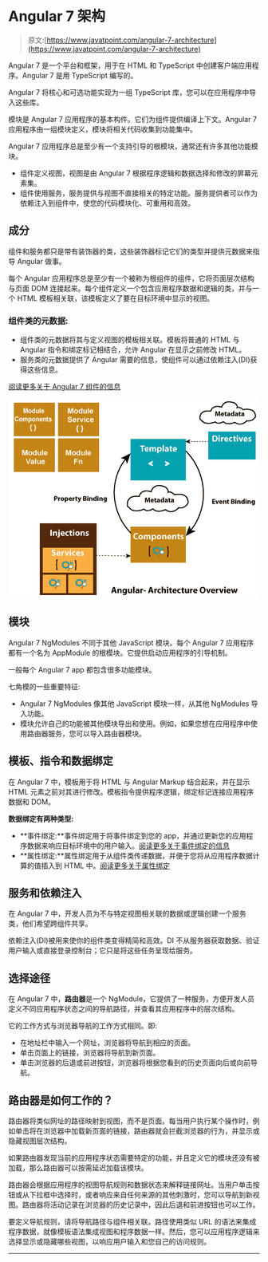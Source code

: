 # Angular 7 架构

> 原文:[https://www.javatpoint.com/angular-7-architecture](https://www.javatpoint.com/angular-7-architecture)

Angular 7 是一个平台和框架，用于在 HTML 和 TypeScript 中创建客户端应用程序。Angular 7 是用 TypeScript 编写的。

Angular 7 将核心和可选功能实现为一组 TypeScript 库，您可以在应用程序中导入这些库。

模块是 Angular 7 应用程序的基本构件。它们为组件提供编译上下文。Angular 7 应用程序由一组模块定义，模块将相关代码收集到功能集中。

Angular 7 应用程序总是至少有一个支持引导的根模块，通常还有许多其他功能模块。

*   组件定义视图，视图是由 Angular 7 根据程序逻辑和数据选择和修改的屏幕元素集。
*   组件使用服务，服务提供与视图不直接相关的特定功能。服务提供者可以作为依赖注入到组件中，使您的代码模块化、可重用和高效。

## 成分

组件和服务都只是带有装饰器的类，这些装饰器标记它们的类型并提供元数据来指导 Angular 做事。

每个 Angular 应用程序总是至少有一个被称为根组件的组件，它将页面层次结构与页面 DOM 连接起来。每个组件定义一个包含应用程序数据和逻辑的类，并与一个 HTML 模板相关联，该模板定义了要在目标环境中显示的视图。

### 组件类的元数据:

*   组件类的元数据将其与定义视图的模板相关联。模板将普通的 HTML 与 Angular 指令和绑定标记相结合，允许 Angular 在显示之前修改 HTML。
*   服务类的元数据提供了 Angular 需要的信息，使组件可以通过依赖注入(DI)获得这些信息。

[阅读更多关于 Angular 7 组件的信息](angular-7-components)

![Angular 7 Architecture](img/caebc99b6d9c04d21e47268f36f981a0.png)

## 模块

Angular 7 NgModules 不同于其他 JavaScript 模块。每个 Angular 7 应用程序都有一个名为 AppModule 的根模块。它提供启动应用程序的引导机制。

一般每个 Angular 7 app 都包含很多功能模块。

七角模的一些重要特征:

*   Angular 7 NgModules 像其他 JavaScript 模块一样，从其他 NgModules 导入功能。
*   模块允许自己的功能被其他模块导出和使用。例如，如果您想在应用程序中使用路由器服务，您可以导入路由器模块。

## 模板、指令和数据绑定

在 Angular 7 中，模板用于将 HTML 与 Angular Markup 结合起来，并在显示 HTML 元素之前对其进行修改。模板指令提供程序逻辑，绑定标记连接应用程序数据和 DOM。

**数据绑定有两种类型:**

*   **事件绑定:**事件绑定用于将事件绑定到您的 app，并通过更新您的应用程序数据来响应目标环境中的用户输入。[阅读更多关于事件绑定的信息](angular-7-event-binding)
*   **属性绑定:**属性绑定用于从组件类传递数据，并便于您将从应用程序数据计算的值插入到 HTML 中。[阅读更多关于属性绑定](angular-7-property-binding)

## 服务和依赖注入

在 Angular 7 中，开发人员为不与特定视图相关联的数据或逻辑创建一个服务类，他们希望跨组件共享。

依赖注入(DI)被用来使你的组件类变得精简和高效。DI 不从服务器获取数据、验证用户输入或直接登录控制台；它只是将这些任务呈现给服务。

## 选择途径

在 Angular 7 中，**路由器**是一个 NgModule，它提供了一种服务，方便开发人员定义不同应用程序状态之间的导航路径，并查看其应用程序中的层次结构。

它的工作方式与浏览器导航的工作方式相同。即:

*   在地址栏中输入一个网址，浏览器将导航到相应的页面。
*   单击页面上的链接，浏览器将导航到新页面。
*   单击浏览器的后退或前进按钮，浏览器将根据您看到的历史页面向后或向前导航。

## 路由器是如何工作的？

路由器将类似网址的路径映射到视图，而不是页面。每当用户执行某个操作时，例如单击将在浏览器中加载新页面的链接，路由器就会拦截浏览器的行为，并显示或隐藏视图层次结构。

如果路由器发现当前的应用程序状态需要特定的功能，并且定义它的模块还没有被加载，那么路由器可以按需延迟加载该模块。

路由器会根据应用程序的视图导航规则和数据状态来解释链接网址。当用户单击按钮或从下拉框中选择时，或者响应来自任何来源的其他刺激时，您可以导航到新视图。路由器将活动记录在浏览器的历史记录中，因此后退和前进按钮也可以工作。

要定义导航规则，请将导航路径与组件相关联。路径使用类似 URL 的语法来集成程序数据，就像模板语法集成视图和程序数据一样。然后，您可以应用程序逻辑来选择显示或隐藏哪些视图，以响应用户输入和您自己的访问规则。

* * *